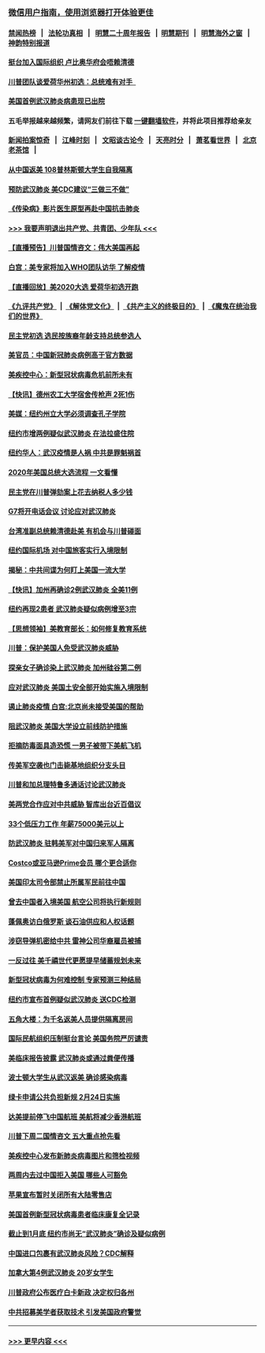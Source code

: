 ### [微信用户指南，使用浏览器打开体验更佳](https://github.com/gfw-breaker/banned-news1/blob/master/indexes/wechat-guide.md?t=0)
#### [禁闻热榜](热点新闻.md?t=0)  &nbsp;&nbsp;|&nbsp;&nbsp; [法轮功真相](https://github.com/gfw-breaker/truth/blob/master/README.md?t=0) &nbsp;&nbsp;|&nbsp;&nbsp; [明慧二十周年报告](https://github.com/gfw-breaker/mh-reports/blob/master/README.md?t=0) &nbsp;&nbsp;|&nbsp;&nbsp;[明慧期刊](https://github.com/gfw-breaker/mh-qikan) &nbsp;&nbsp;|&nbsp;&nbsp; [明慧海外之窗](https://github.com/gfw-breaker/mh-news/blob/master/README.md?t=0) &nbsp;&nbsp;|&nbsp;&nbsp; [神韵特别报道](https://github.com/gfw-breaker/mh-news/blob/master/shenyun.md?t=0)
#### [挺台加入国际组织 卢比奥华府会唔赖清德](../pages/nsc412/n11843023.md?t=02041344) 
#### [川普团队谈爱荷华州初选：总统难有对手  ](../pages/nsc412/n11842867.md?t=02041344) 
#### [美国首例武汉肺炎病患现已出院](../pages/nsc412/n11842740.md?t=02041344) 
#### 五毛举报越来越频繁，请网友们前往下载 [一键翻墙软件](https://github.com/gfw-breaker/ssr-accounts)，并将此项目推荐给亲友
#### [新闻拍案惊奇](https://github.com/gfw-breaker/banned-news1/blob/master/pages/link4.md) &nbsp;&nbsp;|&nbsp;&nbsp; [江峰时刻](https://github.com/gfw-breaker/banned-news1/blob/master/pages/link4.md) &nbsp;&nbsp;|&nbsp;&nbsp; [文昭谈古论今](https://github.com/gfw-breaker/banned-news1/blob/master/pages/link4.md) &nbsp;&nbsp;|&nbsp;&nbsp; [天亮时分](https://github.com/gfw-breaker/banned-news1/blob/master/pages/link4.md) &nbsp;&nbsp;|&nbsp;&nbsp; [萧茗看世界](https://github.com/gfw-breaker/banned-news1/blob/master/pages/link4.md) &nbsp;&nbsp;|&nbsp;&nbsp; [北京老茶馆](https://github.com/gfw-breaker/banned-news1/blob/master/pages/link4.md) &nbsp;&nbsp;|&nbsp;&nbsp; 
#### [从中国返美 108普林斯顿大学生自我隔离](../pages/nsc412/n11842714.md?t=02041344) 
#### [预防武汉肺炎 美CDC建议“三做三不做”](../pages/nsc412/n11842700.md?t=02041344) 
#### [《传染病》影片医生原型再赴中国抗击肺炎](../pages/nsc412/n11842626.md?t=02041344) 
#### [>>> 我要声明退出共产党、共青团、少年队 <<<](https://github.com/begood0513/goodnews/blob/master/quit/letter.md) 
#### [【直播预告】川普国情咨文：伟大美国再起](../pages/nsc412/n11842079.md?t=02041344) 
#### [白宫：美专家将加入WHO团队访华 了解疫情](../pages/nsc412/n11842198.md?t=02041344) 
#### [【直播回放】美2020大选 爱荷华初选开跑](../pages/nsc412/n11841820.md?t=02041344) 
#### [《九评共产党》](https://github.com/begood0513/9ping.md/blob/master/README.md) &nbsp;|&nbsp; [《解体党文化》](../../../../jtdwh.md/blob/master/README.md)  &nbsp;|&nbsp; [《共产主义的终极目的》](../../../../gczydzjmd.md/blob/master/README.md) &nbsp;|&nbsp; [《魔鬼在统治我们的世界》](../../../../mgztzwmdsj.md/blob/master/README.md) 
#### [民主党初选 选民按族裔年龄支持总统参选人](../pages/nsc412/n11842239.md?t=02041344) 
#### [美官员：中国新冠肺炎病例高于官方数据](../pages/nsc412/n11842452.md?t=02041344) 
#### [美疾控中心：新型冠状病毒危机前所未有](../pages/nsc412/n11842406.md?t=02041344) 
#### [【快讯】德州农工大学宿舍传枪声 2死1伤](../pages/nsc412/n11842279.md?t=02041344) 
#### [美媒：纽约州立大学必须调查孔子学院](../pages/nsc412/n11840637.md?t=02041344) 
#### [纽约市增两例疑似武汉肺炎 在法拉盛住院](../pages/nsc412/n11840625.md?t=02041344) 
#### [纽约华人：武汉疫情是人祸 中共是罪魁祸首](../pages/nsc412/n11840631.md?t=02041344) 
#### [2020年美国总统大选流程 一文看懂](../pages/nsc412/n11842056.md?t=02041344) 
#### [民主党在川普弹劾案上花去纳税人多少钱](../pages/nsc412/n11841941.md?t=02041344) 
#### [G7将开电话会议 讨论应对武汉肺炎](../pages/nsc412/n11841658.md?t=02041344) 
#### [台湾准副总统赖清德赴美 有机会与川普碰面](../pages/nsc412/n11841332.md?t=02041344) 
#### [纽约国际机场  对中国旅客实行入境限制](../pages/nsc412/n11840619.md?t=02041344) 
#### [揭秘：中共间谍为何盯上美国一流大学](../pages/nsc412/n11840270.md?t=02041344) 
#### [【快讯】加州再确诊2例武汉肺炎 全美11例](../pages/nsc412/n11840339.md?t=02041344) 
#### [纽约再现2患者 武汉肺炎疑似病例增至3宗](../pages/nsc412/n11840010.md?t=02041344) 
#### [【思想领袖】美教育部长：如何修复教育系统](../pages/nsc412/n11690865.md?t=02041344) 
#### [川普：保护美国人免受武汉肺炎威胁](../pages/nsc412/n11839718.md?t=02041344) 
#### [探亲女子确诊染上武汉肺炎 加州硅谷第二例](../pages/nsc412/n11839784.md?t=02041344) 
#### [应对武汉肺炎 美国土安全部开始实施入境限制](../pages/nsc412/n11839729.md?t=02041344) 
#### [遏止肺炎疫情 白宫:北京尚未接受美国的帮助](../pages/nsc412/n11839660.md?t=02041344) 
#### [阻武汉肺炎 美国大学设立前线防护措施](../pages/nsc412/n11839479.md?t=02041344) 
#### [拒摘防毒面具造恐慌 一男子被带下美航飞机](../pages/nsc412/n11839455.md?t=02041344) 
#### [传美军空袭也门击毙基地组织分支头目](../pages/nsc412/n11839210.md?t=02041344) 
#### [川普和加总理特鲁多通话讨论武汉肺炎](../pages/nsc412/n11839128.md?t=02041344) 
#### [美两党合作应对中共威胁 智库出台近百倡议](../pages/nsc412/n11838437.md?t=02041344) 
#### [33个低压力工作 年薪75000美元以上](../pages/nsc412/n11834441.md?t=02041344) 
#### [防武汉肺炎 驻韩美军对中国归来军人隔离](../pages/nsc412/n11838970.md?t=02041344) 
#### [Costco或亚马逊Prime会员 哪个更合适你](../pages/nsc412/n11834459.md?t=02041344) 
#### [美国印太司令部禁止所属军民前往中国](../pages/nsc412/n11838418.md?t=02041344) 
#### [曾去中国者入境美国 航空公司将执行新规则](../pages/nsc412/n11838375.md?t=02041344) 
#### [蓬佩奥访白俄罗斯 谈石油供应和人权话题](../pages/nsc412/n11838242.md?t=02041344) 
#### [涉窃导弹机密给中共 雷神公司华裔雇员被捕](../pages/nsc412/n11838129.md?t=02041344) 
#### [一反过往 美千禧世代更愿提早储蓄规划未来](../pages/nsc412/n11837601.md?t=02041344) 
#### [新型冠状病毒为何难控制 专家预测三种结局](../pages/nsc412/n11838002.md?t=02041344) 
#### [纽约市宣布首例疑似武汉肺炎 送CDC检测](../pages/nsc412/n11837852.md?t=02041344) 
#### [五角大楼：为千名返美人员提供隔离房间](../pages/nsc412/n11837831.md?t=02041344) 
#### [国际民航组织压制挺台言论 美国务院严厉谴责](../pages/nsc412/n11837791.md?t=02041344) 
#### [美临床报告披露 武汉肺炎或通过粪便传播](../pages/nsc412/n11837626.md?t=02041344) 
#### [波士顿大学生从武汉返美 确诊感染病毒](../pages/nsc412/n11837580.md?t=02041344) 
#### [绿卡申请公共负担新规 2月24日实施](../pages/nsc412/n11836634.md?t=02041344) 
#### [达美提前停飞中国航班 美航将减少香港航班](../pages/nsc412/n11837649.md?t=02041344) 
#### [川普下周二国情咨文 五大重点抢先看](../pages/nsc412/n11837512.md?t=02041344) 
#### [美疾控中心发布新肺炎病毒图片和筛检视频](../pages/nsc412/n11837491.md?t=02041344) 
#### [两周内去过中国拒入美国 哪些人可豁免](../pages/nsc412/n11837400.md?t=02041344) 
#### [苹果宣布暂时关闭所有大陆零售店](../pages/nsc412/n11837097.md?t=02041344) 
#### [美国首例新型冠状病毒患者临床康复全记录](../pages/nsc412/n11836513.md?t=02041344) 
#### [截止到1月底  纽约市尚无“武汉肺炎”确诊及疑似病例](../pages/nsc412/n11836657.md?t=02041344) 
#### [中国进口包裹有武汉肺炎风险？CDC解释](../pages/nsc412/n11836321.md?t=02041344) 
#### [加拿大第4例武汉肺炎 20岁女学生](../pages/nsc412/n11836537.md?t=02041344) 
#### [川普政府公布医疗白卡新政 决定权归各州](../pages/nsc412/n11836336.md?t=02041344) 
#### [中共招募美学者获取技术 引发美国政府警觉](../pages/nsc412/n11836277.md?t=02041344) 

----
#### [ >>> 更早内容 <<< ](../indexes/nsc412-earlier.md)

